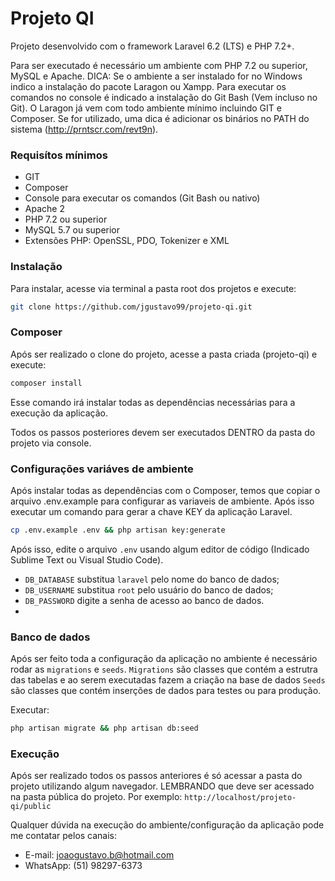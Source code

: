 # Projeto QI

Projeto desenvolvido com o framework Laravel 6.2 (LTS) e PHP 7.2+.

Para ser executado é necessário um ambiente com PHP 7.2 ou superior, MySQL e Apache.
DICA: Se o ambiente a ser instalado for no Windows indico a instalação do pacote Laragon ou Xampp. Para executar os comandos no console é indicado a instalação do Git Bash (Vem incluso no Git).
O Laragon já vem com todo ambiente mínimo incluindo GIT e Composer. Se for utilizado, uma dica é adicionar os binários no PATH do sistema (http://prntscr.com/revt9n).

### Requisítos mínimos
- GIT
- Composer
- Console para executar os comandos (Git Bash ou nativo)
- Apache 2
- PHP 7.2 ou superior
- MySQL 5.7 ou superior
- Extensões PHP: OpenSSL, PDO, Tokenizer e XML

### Instalação

Para instalar, acesse via terminal a pasta root dos projetos e execute:

```sh
git clone https://github.com/jgustavo99/projeto-qi.git
```

### Composer

Após ser realizado o clone do projeto, acesse a pasta criada (projeto-qi) e execute:

```sh
composer install
```

Esse comando irá instalar todas as dependências necessárias para a execução da aplicação.

Todos os passos posteriores devem ser executados DENTRO da pasta do projeto via console.

### Configurações variáves de ambiente
Após instalar todas as dependências com o Composer, temos que copiar o arquivo .env.example para configurar as variaveis de ambiente. Após isso executar um comando para gerar a chave KEY da aplicação Laravel.

```sh
cp .env.example .env && php artisan key:generate
```

Após isso, edite o arquivo `.env` usando algum editor de código (Indicado Sublime Text ou Visual Studio Code).
- `DB_DATABASE` substitua `laravel` pelo nome do banco de dados;
- `DB_USERNAME` substitua `root` pelo usuário do banco de dados;
- `DB_PASSWORD` digite a senha de acesso ao banco de dados.
-
### Banco de dados

Após ser feito toda a configuração da aplicação no ambiente é necessário rodar as `migrations` e `seeds`. 
`Migrations` são classes que contém a estrutra das tabelas e ao serem executadas fazem a criação na base de dados
`Seeds` são classes que contém inserções de dados para testes ou para produção.

Executar:

```sh
php artisan migrate && php artisan db:seed
```

### Execução
Após ser realizado todos os passos anteriores é só acessar a pasta do projeto utilizando algum navegador. LEMBRANDO que deve ser acessado na pasta pública do projeto. Por exemplo:
`http://localhost/projeto-qi/public`

Qualquer dúvida na execução do ambiente/configuração da aplicação pode me contatar pelos canais:
- E-mail: joaogustavo.b@hotmail.com
- WhatsApp: (51) 98297-6373
